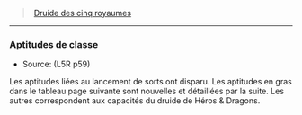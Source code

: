 ﻿---
!GenericItem
Name: Aptitudes de classe
Source: (L5R p59)
Id: l5r_druid_hd.md#aptitudes-de-classe
ParentLink: l5r_druid_hd.md#druide-des-cinq-royaumes
ParentName: Druide des cinq royaumes
NameLevel: 3
Attributes: {}
---
> [Druide des cinq royaumes](hd_l5r_druid.md)

---

### Aptitudes de classe

- Source: (L5R p59)

Les aptitudes liées au lancement de sorts ont disparu. Les aptitudes en gras dans le tableau page suivante sont nouvelles et détaillées par la suite. Les autres correspondent aux capacités du druide de Héros & Dragons.

